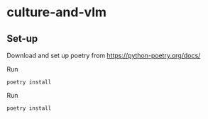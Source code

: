 # culture-and-vlm
## Set-up
Download and set up poetry from https://python-poetry.org/docs/

Run
```shell
poetry install
```

Run 
```shell
poetry install
```